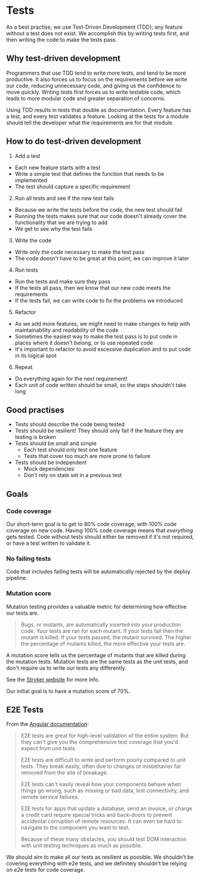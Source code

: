 # Tests

As a best practise, we use Test-Driven Development (TDD); any feature without a test does not exist. We accomplish this by writing tests first, and then writing the code to make the tests pass.

## Why test-driven development

Programmers that use TDD tend to write more tests, and tend to be more productive. It also forces us to focus on the requirements before we write our code, reducing unnecessary code, and giving us the confidence to move quickly. Writing tests first forces us to write testable code, which leads to more modular code and greater separation of concerns.

Using TDD results in tests that double as documentation. Every feature has a test, and every test validates a feature. Looking at the tests for a module should tell the developer what the requirements are for that module.

## How to do test-driven development

1. Add a test
  - Each new feature starts with a test
  - Write a simple test that defines the function that needs to be implemented
  - The test should capture a specific requirement
2. Run all tests and see if the new test fails
  - Because we write the tests before the code, the new test should fail
  - Running the tests makes sure that our code doesn't already cover the functionality that we are trying to add
  - We get to see why the test fails
3. Write the code
  - Write only the code necessary to make the test pass
  - The code doesn't have to be great at this point, we can improve it later
4. Run tests
  - Run the tests and make sure they pass
  - If the tests all pass, then we know that our new code meets the requirements
  - If the tests fail, we can write code to fix the problems we introduced
5. Refactor
  - As we add more features, we might need to make changes to help with maintainability and readability of the code
  - Sometimes the easiest way to make the test pass is to put code in places where it doesn't belong, or to use repeated code
  - It's important to refactor to avoid excessive duplication and to put code in its logical spot
6. Repeat
  - Do everything again for the next requirement!
  - Each unit of code written should be small, so the steps shouldn't take long

## Good practises

- Tests should describe the code being tested
- Tests should be resilient! They should only fail if the feature they are testing is broken
- Tests should be small and simple
  - Each test should only test one feature
  - Tests that cover too much are more prone to failure
- Tests should be independent
  - Mock dependencies
  - Don't rely on state set in a previous test

## Goals

### Code coverage
Our short-term goal is to get to 80% code coverage, with 100% code coverage on new code. Having 100% code coverage means that *everything* gets tested. Code without tests should either be removed if it's not required, or have a test written to validate it.

### No failing tests
Code that includes failing tests will be automatically rejected by the deploy pipeline.

### Mutation score
Mutation testing provides a valuable metric for determining how effective our tests are.

>Bugs, or mutants, are automatically inserted into your production code. Your tests are ran for each mutant. If your tests fail then the mutant is killed. If your tests passed, the mutant survived. The higher the percentage of mutants killed, the more effective your tests are.

A mutation score tells us the percentage of mutants that are killed during the mutation tests. Mutation tests are the same tests as the unit tests, and don't require us to write our tests any differently.

See the [Stryker website](https://stryker-mutator.io/) for more info.

Our initial goal is to have a mutation score of 70%.

## E2E Tests

From the [Angular documentation](https://angular.io/guide/testing#use-e2e-end-to-end-to-test-more-than-a-single-unit):

>E2E tests are great for high-level validation of the entire system. But they can't give you the comprehensive test coverage that you'd expect from unit tests.
>
> E2E tests are difficult to write and perform poorly compared to unit tests. They break easily, often due to changes or misbehavior far removed from the site of breakage.
>
> E2E tests can't easily reveal how your components behave when things go wrong, such as missing or bad data, lost connectivity, and remote service failures.
>
> E2E tests for apps that update a database, send an invoice, or charge a credit card require special tricks and back-doors to prevent accidental corruption of remote resources. It can even be hard to navigate to the component you want to test.
>
> Because of these many obstacles, you should test DOM interaction with unit testing techniques as much as possible.

We should aim to make all our tests as resilient as possible. We shouldn't be covering everything with e2e tests, and we definitely shouldn't be relying on e2e tests for code coverage.

